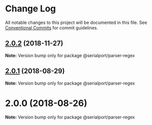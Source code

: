 # Change Log

All notable changes to this project will be documented in this file.
See [Conventional Commits](https://conventionalcommits.org) for commit guidelines.

## [2.0.2](https://github.com/node-serialport/node-serialport/compare/@serialport/parser-regex@2.0.1...@serialport/parser-regex@2.0.2) (2018-11-27)

**Note:** Version bump only for package @serialport/parser-regex





<a name="2.0.1"></a>
## [2.0.1](https://github.com/node-serialport/node-serialport/compare/@serialport/parser-regex@2.0.0...@serialport/parser-regex@2.0.1) (2018-08-29)

**Note:** Version bump only for package @serialport/parser-regex





<a name="2.0.0"></a>
# 2.0.0 (2018-08-26)

**Note:** Version bump only for package @serialport/parser-regex
